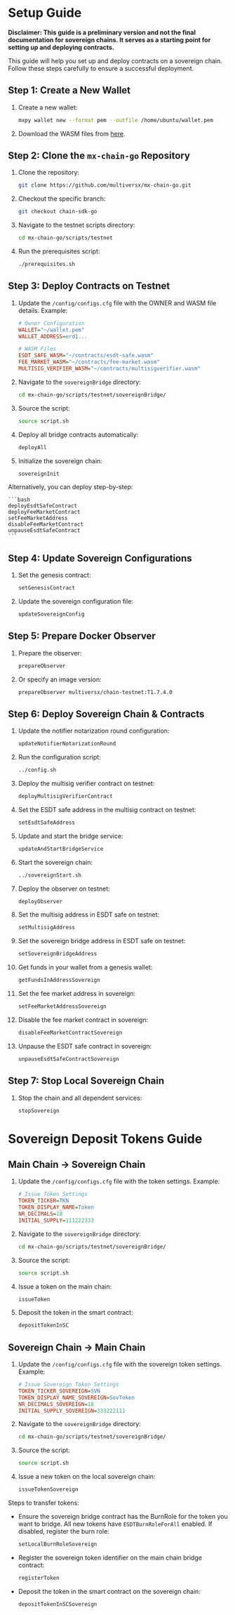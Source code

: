 # Setup Guide

**Disclaimer: This guide is a preliminary version and not the final documentation for sovereign chains. It serves as a starting point for setting up and deploying contracts.**

This guide will help you set up and deploy contracts on a sovereign chain. Follow these steps carefully to ensure a successful deployment.

## Step 1: Create a New Wallet

1. Create a new wallet:
    ```bash
    mxpy wallet new --format pem --outfile /home/ubuntu/wallet.pem
    ```

2. Download the WASM files from [here](https://github.com/multiversx/mx-sovereign-sc/releases).

## Step 2: Clone the ```mx-chain-go``` Repository

1. Clone the repository:
    ```bash
    git clone https://github.com/multiversx/mx-chain-go.git
    ```

2. Checkout the specific branch:
    ```bash
    git checkout chain-sdk-go
    ```

3. Navigate to the testnet scripts directory:
    ```bash
    cd mx-chain-go/scripts/testnet
    ```

4. Run the prerequisites script:
    ```bash
    ./prerequisites.sh
    ```

## Step 3: Deploy Contracts on Testnet

1. Update the `/config/configs.cfg` file with the OWNER and WASM file details. Example:
    ```ini
    # Owner Configuration
    WALLET="~/wallet.pem"
    WALLET_ADDRESS=erd1...

    # WASM Files
    ESDT_SAFE_WASM="~/contracts/esdt-safe.wasm"
    FEE_MARKET_WASM="~/contracts/fee-market.wasm"
    MULTISIG_VERIFIER_WASM="~/contracts/multisigverifier.wasm"
    ```

2. Navigate to the `sovereignBridge` directory:
    ```bash
    cd mx-chain-go/scripts/testnet/sovereignBridge/
    ```

3. Source the script:
    ```bash
    source script.sh
    ```

4. Deploy all bridge contracts automatically:
    ```bash
    deployAll
    ```

5. Initialize the sovereign chain:
    ```bash
    sovereignInit
    ```

Alternatively, you can deploy step-by-step:

    ```bash
    deployEsdtSafeContract
    deployFeeMarketContract
    setFeeMarketAddress
    disableFeeMarketContract
    unpauseEsdtSafeContract
    ```

## Step 4: Update Sovereign Configurations

1. Set the genesis contract:
    ```bash
    setGenesisContract
    ```

2. Update the sovereign configuration file:
    ```bash
    updateSovereignConfig
    ```

## Step 5: Prepare Docker Observer

1. Prepare the observer:
    ```bash
    prepareObserver
    ```

2. Or specify an image version:
    ```bash
    prepareObserver multiversx/chain-testnet:T1.7.4.0
    ```

## Step 6: Deploy Sovereign Chain & Contracts

1. Update the notifier notarization round configuration:
    ```bash
    updateNotifierNotarizationRound
    ```

2. Run the configuration script:
    ```bash
    ../config.sh
    ```

3. Deploy the multisig verifier contract on testnet:
    ```bash
    deployMultisigVerifierContract
    ```

4. Set the ESDT safe address in the multisig contract on testnet:
    ```bash
    setEsdtSafeAddress
    ```

5. Update and start the bridge service:
    ```bash
    updateAndStartBridgeService
    ```

6. Start the sovereign chain:
    ```bash
    ../sovereignStart.sh
    ```

7. Deploy the observer on testnet:
    ```bash
    deployObserver
    ```

8. Set the multisig address in ESDT safe on testnet:
    ```bash
    setMultisigAddress
    ```

9. Set the sovereign bridge address in ESDT safe on testnet:
    ```bash
    setSovereignBridgeAddress
    ```

10. Get funds in your wallet from a genesis wallet:
    ```bash
    getFundsInAddressSovereign
    ```

11. Set the fee market address in sovereign:
    ```bash
    setFeeMarketAddressSovereign
    ```

12. Disable the fee market contract in sovereign:
    ```bash
    disableFeeMarketContractSovereign
    ```

13. Unpause the ESDT safe contract in sovereign:
    ```bash
    unpauseEsdtSafeContractSovereign
    ```

## Step 7: Stop Local Sovereign Chain

1. Stop the chain and all dependent services:
    ```bash
    stopSovereign
    ```

# Sovereign Deposit Tokens Guide

## Main Chain -> Sovereign Chain

1. Update the `/config/configs.cfg` file with the token settings. Example:
    ```ini
    # Issue Token Settings
    TOKEN_TICKER=TKN
    TOKEN_DISPLAY_NAME=Token
    NR_DECIMALS=18
    INITIAL_SUPPLY=111222333
    ```

2. Navigate to the `sovereignBridge` directory:
    ```bash
    cd mx-chain-go/scripts/testnet/sovereignBridge/
    ```

3. Source the script:
    ```bash
    source script.sh
    ```

4. Issue a token on the main chain:
    ```bash
    issueToken
    ```

5. Deposit the token in the smart contract:
    ```bash
    depositTokenInSC
    ```

## Sovereign Chain -> Main Chain

1. Update the `/config/configs.cfg` file with the sovereign token settings. Example:
    ```ini
    # Issue Sovereign Token Settings
    TOKEN_TICKER_SOVEREIGN=SVN
    TOKEN_DISPLAY_NAME_SOVEREIGN=SovToken
    NR_DECIMALS_SOVEREIGN=18
    INITIAL_SUPPLY_SOVEREIGN=333222111
    ```

2. Navigate to the `sovereignBridge` directory:
    ```bash
    cd mx-chain-go/scripts/testnet/sovereignBridge/
    ```

3. Source the script:
    ```bash
    source script.sh
    ```

4. Issue a new token on the local sovereign chain:
    ```bash
    issueTokenSovereign
    ```

Steps to transfer tokens:

- Ensure the sovereign bridge contract has the BurnRole for the token you want to bridge. All new tokens have `ESDTBurnRoleForAll` enabled. If disabled, register the burn role:
    ```bash
    setLocalBurnRoleSovereign
    ```

- Register the sovereign token identifier on the main chain bridge contract:
    ```bash
    registerToken
    ```

- Deposit the token in the smart contract on the sovereign chain:
    ```bash
    depositTokenInSCSovereign
    ```
